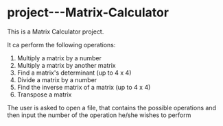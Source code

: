 # project---Matrix-Calculator

This is a Matrix Calculator project.

It ca perform the following operations:

1. Multiply a matrix by a number
2. Multiply a matrix by another matrix
3. Find a matrix's determinant (up to 4 x 4)
4. Divide a matrix by a number
5. Find the inverse matrix of a matrix (up to 4 x 4)
6. Transpose a matrix

The user is asked to open a file, that contains the possible operations
and then input the number of the operation he/she wishes to perform
